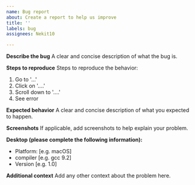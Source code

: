 ```yaml
---
name: Bug report
about: Create a report to help us improve
title: ''
labels: bug
assignees: Nekit10

---
```


**Describe the bug**
A clear and concise description of what the bug is.

**Steps to reproduce**
Steps to reproduce the behavior:
1. Go to '...'
2. Click on '....'
3. Scroll down to '....'
4. See error

**Expected behavior**
A clear and concise description of what you expected to happen.

**Screenshots**
If applicable, add screenshots to help explain your problem.

**Desktop (please complete the following information):**
 - Platform: [e.g. macOS]
 - compiler [e.g. gcc 9.2]
 - Version [e.g. 1.0]

**Additional context**
Add any other context about the problem here.
